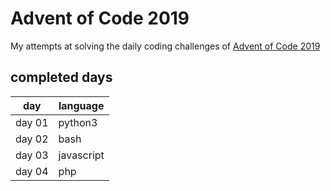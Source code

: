 # Advent of Code 2019

My attempts at solving the daily coding challenges of [Advent of Code 2019](https://adventofcode.com/2019)

## completed days

| day    | language   |
|--------|------------|
| day 01 | python3    |
| day 02 | bash       |
| day 03 | javascript |
| day 04 | php        |
